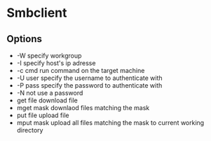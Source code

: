# Smbclient

## Options

* -W	specify workgroup
* -I	specify host's ip adresse
* -c cmd	run command on the target machine
* -U user	specify the username to authenticate with
* -P pass	specify the password to authenticate with
* -N	not use a password
* get file	download file
* mget mask	downlaod files matching the mask
* put file	upload file
* mput mask upload all files matching the mask to current working directory
